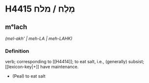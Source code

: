 # H4415 מְלַח / מלח

## mᵉlach

_(mel-akh' | meh-LA | meh-LAHK)_

### Definition

verb; corresponding to [[H4414]]; to eat salt, i.e., (generally) subsist; [[lexicon-key|+]] have maintenance.

- (Peal) to eat salt
